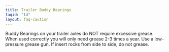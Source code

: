 ```yaml
---
title: Trailer Buddy Bearings
faqid: "14"
layout: faq-caution
---
```

Buddy Bearings on your trailer axles do NOT require excessive grease. When used correctly you will only need grease 2-3 times a year. Use a low-pressure grease gun. If insert rocks from side to side, do not grease.
